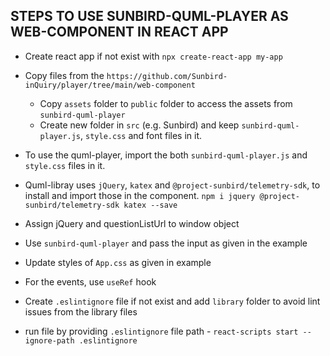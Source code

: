 
## STEPS TO USE SUNBIRD-QUML-PLAYER AS WEB-COMPONENT IN REACT APP

- Create react app if not exist with `npx create-react-app my-app`

- Copy files from the `https://github.com/Sunbird-inQuiry/player/tree/main/web-component`
    - Copy `assets` folder to `public` folder to access the assets from `sunbird-quml-player`
    - Create new folder in `src` (e.g.  Sunbird) and keep `sunbird-quml-player.js`, `style.css` and font files in it.

- To use the quml-player, import the both `sunbird-quml-player.js` and `style.css` files in it.

- Quml-libray uses `jQuery`, `katex` and `@project-sunbird/telemetry-sdk`, to install and import those in the component.
`npm i jquery @project-sunbird/telemetry-sdk katex --save`

- Assign jQuery and questionListUrl to window object

- Use `sunbird-quml-player` and pass the input as given in the example

- Update styles of `App.css` as given in example

- For the events, use `useRef` hook

- Create `.eslintignore` file if not exist and add `library` folder to avoid lint issues from the library files

- run file by providing `.eslintignore` file path - `react-scripts start --ignore-path .eslintignore`